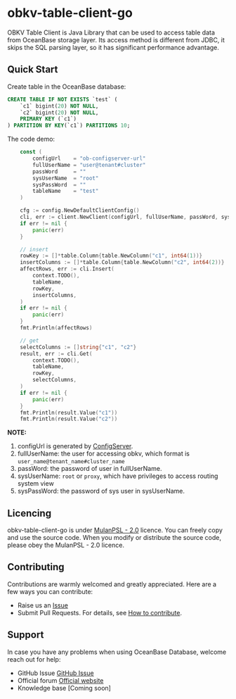 # obkv-table-client-go
OBKV Table Client is Java Library that can be used to access table data from OceanBase storage layer. Its access method is different from JDBC, it skips the SQL parsing layer, so it has significant performance advantage.


## Quick Start
Create table in the OceanBase database:

``` sql
CREATE TABLE IF NOT EXISTS `test` (
    `c1` bigint(20) NOT NULL,
    `c2` bigint(20) NOT NULL,
    PRIMARY KEY (`c1`)
) PARTITION BY KEY(`c1`) PARTITIONS 10;
```

The code demo:
``` go
    const (
		configUrl    = "ob-configserver-url"
		fullUserName = "user@tenant#cluster"
		passWord     = ""
		sysUserName  = "root"
		sysPassWord  = ""
		tableName    = "test"
	)

	cfg := config.NewDefaultClientConfig()
	cli, err := client.NewClient(configUrl, fullUserName, passWord, sysUserName, sysPassWord, cfg)
	if err != nil {
		panic(err)
	}

	// insert
	rowKey := []*table.Column{table.NewColumn("c1", int64(1))}
	insertColumns := []*table.Column{table.NewColumn("c2", int64(2))}
	affectRows, err := cli.Insert(
		context.TODO(),
		tableName,
		rowKey,
		insertColumns,
	)
	if err != nil {
		panic(err)
	}
	fmt.Println(affectRows)

	// get
	selectColumns := []string{"c1", "c2"}
	result, err := cli.Get(
		context.TODO(),
		tableName,
		rowKey,
		selectColumns,
	)
	if err != nil {
		panic(err)
	}
	fmt.Println(result.Value("c1"))
	fmt.Println(result.Value("c2"))
```
**NOTE:**
1. configUrl is generated by [ConfigServer](https://ask.oceanbase.com/t/topic/35601923).
2. fullUserName: the user for accessing obkv, which format is `user_name@tenant_name#cluster_name`
3. passWord: the password of user in fullUserName.
4. sysUserName: `root` or `proxy`, which have privileges to access routing system view
5. sysPassWord: the password of sys user in sysUserName.

## Licencing

obkv-table-client-go is under [MulanPSL - 2.0](http://license.coscl.org.cn/MulanPSL2) licence. You can freely copy and use the source code. When you modify or distribute the source code, please obey the MulanPSL - 2.0 licence.

## Contributing

Contributions are warmly welcomed and greatly appreciated. Here are a few ways you can contribute:

- Raise us an [Issue](https://github.com/oceanbase/obkv-table-client-go/issues)
- Submit Pull Requests. For details, see [How to contribute](CONTRIBUTING.md).

## Support

In case you have any problems when using OceanBase Database, welcome reach out for help:

- GitHub Issue [GitHub Issue](https://github.com/oceanbase/obkv-table-client-java/issues)
- Official forum [Official website](https://open.oceanbase.com)
- Knowledge base [Coming soon]

